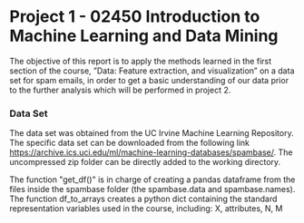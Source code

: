 # Project 1 - 02450 Introduction to Machine Learning and Data Mining
The objective of this report is to apply the methods learned in the first section of the course, ”Data: Feature extraction, and visualization” on a data set for spam emails, in order to get a basic understanding of our data prior to the further analysis which will be performed in project 2.

### Data Set
The data set was obtained from the UC Irvine Machine Learning Repository. The specific data set can be downloaded from the following link https://archive.ics.uci.edu/ml/machine-learning-databases/spambase/. The uncompressed zip folder can be directly added to the working directory.

The function "get_df()" is in charge of creating a pandas dataframe from the files inside the spambase folder (the spambase.data and spambase.names). The function df_to_arrays creates a python dict containing the standard representation variables used in the course, including: X, attributes, N, M 
